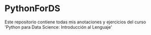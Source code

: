 # PythonForDS
Este repositorio contiene todas mis anotaciones y ejercicios del curso 'Python para Data Science: Introducción al Lenguaje'
